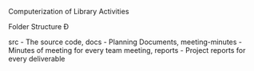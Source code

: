 Computerization of Library Activities

Folder Structure Ð 

src - The source code, 
docs - Planning Documents,
meeting-minutes - Minutes of meeting for every team meeting,
reports - Project reports for every deliverable


